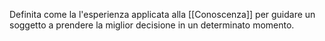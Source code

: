 Definita come la l'esperienza applicata alla [[Conoscenza]] per guidare un soggetto a prendere la miglior decisione in un determinato momento.